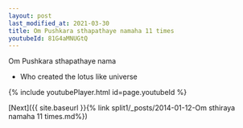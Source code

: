 ```yaml
---
layout: post
last_modified_at: 2021-03-30
title: Om Pushkara sthapathaye namaha 11 times
youtubeId: 81G4aMNUGtQ
---
```

 
 
Om Pushkara sthapathaye nama 
 
 -  Who created the lotus like universe 
 
  
 
  
 
 
 
 
 
 


{% include youtubePlayer.html id=page.youtubeId %}
 
[Next]({{ site.baseurl }}{% link  split1/_posts/2014-01-12-Om sthiraya namaha 11 times.md%})
 
